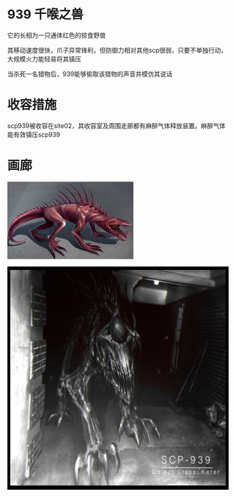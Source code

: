 # 939 千喉之兽
它的长相为一只通体红色的掠食野兽

其移动速度很快，爪子异常锋利，但防御力相对其他scp很弱，只要不单独行动，大规模火力能轻易将其镇压

当杀死一名猎物后，939能够偷取该猎物的声音并模仿其说话

# 收容措施
scp939被收容在site02，其收容室及周围走廊都有麻醉气体释放装置。麻醉气体能有效镇压scp939

# 画廊
![Alt text](image.png)

![Alt text](image-1.png)